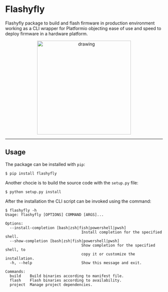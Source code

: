 # Flashyfly

Flashyfly package to build and flash firmware in production environment working as a CLI wrapper for Platformio objecting ease of use and speed to deploy firmware in a hardware platform.

<p align="center">
    <img src="img/flashyfly.png" alt="drawing" style="width:300px;" />
</p>

---

## Usage

The package can be installed with `pip`:

```
$ pip install flashyfly
```

Another chocie is to build the source code with the `setup.py` file:

```
$ python setup.py install
```

After the installation the CLI script can be invoked using the command:

```
$ flashyfly -h
Usage: flashyfly [OPTIONS] COMMAND [ARGS]...

Options:
  --install-completion [bash|zsh|fish|powershell|pwsh]
                                  Install completion for the specified shell.
  --show-completion [bash|zsh|fish|powershell|pwsh]
                                  Show completion for the specified shell, to
                                  copy it or customize the installation.
  -h, --help                      Show this message and exit.

Commands:
  build    Build binaries according to manifest file.
  flash    Flash binaries according to availability.
  project  Manage project dependencies.
```

